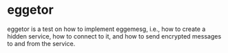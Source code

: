 # eggetor

eggetor is a test on how to implement eggemesg, i.e., how to create a hidden service, how to connect to it, and how to send encrypted messages to and from the service.
